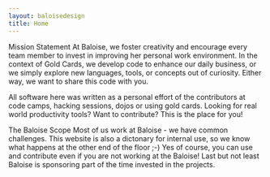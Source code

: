 ```yaml
---
layout: baloisedesign
title: Home
---
```


<bal-heading level="h3" space="bottom">Mission Statement</bal-heading>
<bal-text>At Baloise, we foster creativity and encourage every team member to invest in improving her personal work environment.
In the context of Gold Cards, we develop code to enhance our daily business, or we simply explore new languages, tools, or concepts out of curiosity.
Either way, we want to share this code with you.
</bal-text>

<bal-text>All software here was written as a personal effort of the contributors at code camps, hacking sessions, dojos or using gold cards.
Looking for real world productivity tools? Want to contribute? This is the place for you!
</bal-text>

<bal-heading level="h3" space="bottom">The Baloise Scope</bal-heading>
<bal-text>
Most of us work at Baloise - we have common challenges.
This website is also a dictonary for internal use, so we know what happens at the other end of the floor ;-)
Yes of course, you can use and contribute even if you are not working at the Baloise! Last but not least Baloise is sponsoring
part of the time invested in the projects.
